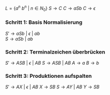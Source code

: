 $L = \{a^n\ b^n\ |\ n \in N_0\}$ 
$S \rightarrow C$
$C \rightarrow aSb$
$C \rightarrow \epsilon$
### Schritt 1: Basis Normalisierung
$S' \rightarrow aSb\ |\ \epsilon\ |\ ab$   
$S \rightarrow aSb\ |\ ab$  
### Schritt 2: Terminalzeichen überbrücken
$S' \rightarrow ASB\ |\ \epsilon\ |\ AB$
$S \rightarrow ASB\ |\ AB$
$A \rightarrow a$
$B \rightarrow b$ 
### Schritt 3: Produktionen aufspalten
$S' \rightarrow AX\ |\ \epsilon\ |\ AB$
$X \rightarrow SB$
$S \rightarrow AY\ |\ AB$
$Y \rightarrow SB$  